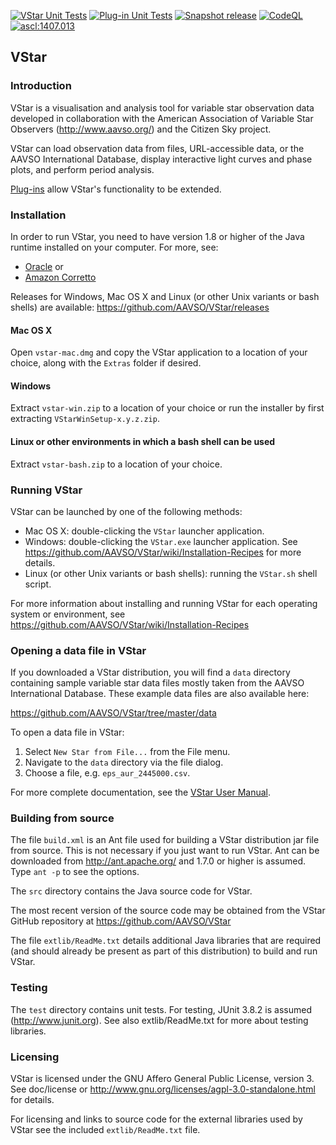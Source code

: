 [![VStar Unit Tests](https://github.com/AAVSO/VStar/actions/workflows/vstar-UT.yml/badge.svg)](https://github.com/AAVSO/VStar/actions/workflows/vstar-UT.yml)
[![Plug-in Unit Tests](https://github.com/AAVSO/VStar/actions/workflows/plugin-UT.yml/badge.svg)](https://github.com/AAVSO/VStar/actions/workflows/plugin-UT.yml)
[![Snapshot release](https://github.com/AAVSO/VStar/actions/workflows/daily-release.yml/badge.svg)](https://github.com/AAVSO/VStar/actions/workflows/daily-release.yml)
[![CodeQL](https://github.com/AAVSO/VStar/actions/workflows/codeql.yml/badge.svg)](https://github.com/AAVSO/VStar/actions/workflows/codeql.yml)
[![ascl:1407.013](https://img.shields.io/badge/ascl-1407.013-blue.svg?colorB=262256)](https://ascl.net/1407.013)
## VStar

### Introduction
VStar is a visualisation and analysis tool for variable star observation data
developed in collaboration with the American Association of Variable Star 
Observers (http://www.aavso.org/) and the Citizen Sky project.

VStar can load observation data from files, URL-accessible data, or the AAVSO International 
Database, display interactive light curves and phase plots, and perform period 
analysis.

[Plug-ins](https://www.aavso.org/vstar-plugin-library) allow VStar's functionality to be extended.

### Installation
In order to run VStar, you need to have version 1.8 or higher of the Java 
runtime installed on your computer. For more, see:

* [Oracle](https://www.oracle.com/java/technologies/javase-jre8-downloads.html) or 
* [Amazon Corretto](https://docs.aws.amazon.com/corretto/latest/corretto-8-ug/downloads-list.html)

Releases for Windows, Mac OS X and Linux (or other Unix variants or bash shells)
are available: https://github.com/AAVSO/VStar/releases

#### Mac OS X
Open `vstar-mac.dmg` and copy the VStar application to a location of your choice, along with the `Extras` folder if desired.  

#### Windows
Extract `vstar-win.zip` to a location of your choice or run the installer by first extracting `VStarWinSetup-x.y.z.zip`.

#### Linux or other environments in which a bash shell can be used
Extract `vstar-bash.zip` to a location of your choice.

### Running VStar
VStar can be launched by one of the following methods:
* Mac OS X: double-clicking the `VStar` launcher application.
* Windows: double-clicking the `VStar.exe` launcher application. See https://github.com/AAVSO/VStar/wiki/Installation-Recipes for more details.
* Linux (or other Unix variants or bash shells): running the `VStar.sh` shell script.

For more information about installing and running VStar for each operating system or environment, see https://github.com/AAVSO/VStar/wiki/Installation-Recipes

### Opening a data file in VStar
If you downloaded a VStar distribution, you will find a `data` directory containing sample
variable star data files mostly taken from the AAVSO International Database. These example
data files are also available here:

   https://github.com/AAVSO/VStar/tree/master/data

To open a data file in VStar:

1. Select `New Star from File...` from the File menu.
2. Navigate to the `data` directory via the file dialog.
3. Choose a file, e.g. `eps_aur_2445000.csv`.

For more complete documentation, see the [VStar User Manual](https://github.com/AAVSO/VStar/blob/master/doc/user_manual/VStarUserManual.pdf).

### Building from source
The file `build.xml` is an Ant file used for building a VStar distribution jar 
file from source. This is not necessary if you just want to run VStar. Ant
can be downloaded from http://ant.apache.org/ and 1.7.0 or higher is assumed.
Type `ant -p` to see the options.

The `src` directory contains the Java source code for VStar.

The most recent version of the source code may be obtained from the VStar 
GitHub repository at https://github.com/AAVSO/VStar

The file `extlib/ReadMe.txt` details additional Java libraries that are
required (and should already be present as part of this distribution) to
build and run VStar.

### Testing
The `test` directory contains unit tests. For testing, JUnit 3.8.2 is 
assumed (http://www.junit.org). See also extlib/ReadMe.txt for more about testing libraries.

### Licensing
VStar is licensed under the GNU Affero General Public License, version 3.
See doc/license or http://www.gnu.org/licenses/agpl-3.0-standalone.html for
details.

For licensing and links to source code for the external libraries used by 
VStar see the included `extlib/ReadMe.txt` file.

